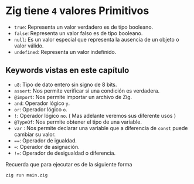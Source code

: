# Zig tiene `4` valores Primitivos

- `true`: Representa un valor verdadero es de tipo booleano.
- `false`: Representa un valor falso es de tipo booleano.
- `null`: Es un valor especial que representa la ausencia de un objeto o valor válido.
- `undefined`: Representa un valor indefinido.

## Keywords vistas en este capítulo

  - `u8`: Tipo de dato entero sin signo de 8 bits.
  - `assert`: Nos permite verificar si una condición es verdadera.
  - `@import`: Nos permite importar un archivo de Zig.
  - `and`: Operador lógico `y`.
  - `or`: Operador lógico `o`.
  - `!`: Operador lógico `no`. ( Mas adelante veremos sus diferente usos )
  - `@TypeOf`: Nos permite obtener el tipo de una variable.
  - `var` : Nos permite declarar una variable que a diferencia de `const` puede cambiar su valor.
  - `==`: Operador de igualdad.
  - `=`: Operador de asignación.
  - `!=`: Operador de desigualdad o diferencia.

Recuerda que para ejecutar es de la siguiente forma
```zig
zig run main.zig
```
